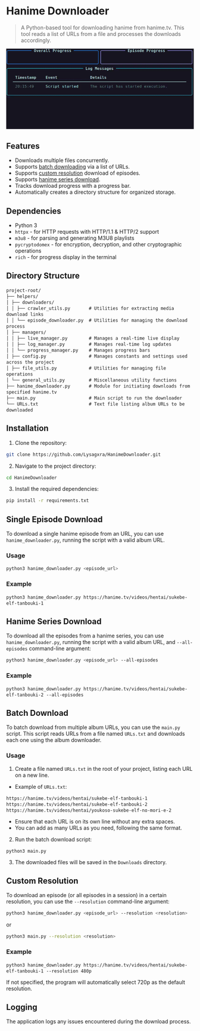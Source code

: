 # Hanime Downloader

> A Python-based tool for downloading hanime from hanime.tv. This tool reads a list of URLs from a file and processes the downloads accordingly.

![Demo](https://github.com/Lysagxra/HanimeDownloader/blob/b461174a58539aefaf4fd305db2d58a0eedbf167/misc/Demo.gif)

## Features

- Downloads multiple files concurrently.
- Supports [batch downloading](https://github.com/Lysagxra/HanimeDownloader/tree/main?tab=readme-ov-file#batch-download) via a list of URLs.
- Supports [custom resolution](https://github.com/Lysagxra/HanimeDownloader/tree/main?tab=readme-ov-file#custom-resolution) download of episodes.
- Supports [hanime series download](https://github.com/Lysagxra/HanimeDownloader/tree/main?tab=readme-ov-file#hanime_series_download).
- Tracks download progress with a progress bar.
- Automatically creates a directory structure for organized storage.

## Dependencies

- Python 3
- `httpx` - for HTTP requests with HTTP/1.1 & HTTP/2 support
- `m3u8` - for parsing and generating M3U8 playlists
- `pycryptodomex` - for encryption, decryption, and other cryptographic operations
- `rich` - for progress display in the terminal

## Directory Structure

```
project-root/
├── helpers/
│ ├── downloaders/
│ │ ├── crawler_utils.py       # Utilities for extracting media download links
│ │ └── episode_downloader.py  # Utilities for managing the download process
│ ├── managers/
│ │ ├── live_manager.py        # Manages a real-time live display
│ │ ├── log_manager.py         # Manages real-time log updates
│ │ └── progress_manager.py    # Manages progress bars
│ ├── config.py                # Manages constants and settings used across the project
│ ├── file_utils.py            # Utilities for managing file operations
│ └── general_utils.py         # Miscellaneous utility functions
├── hanime_downloader.py       # Module for initiating downloads from specified hanime.tv
├── main.py                    # Main script to run the downloader
└── URLs.txt                   # Text file listing album URLs to be downloaded
```

## Installation

1. Clone the repository:

```bash
git clone https://github.com/Lysagxra/HanimeDownloader.git
```

2. Navigate to the project directory:

```bash
cd HanimeDownloader
```

3. Install the required dependencies:

```bash
pip install -r requirements.txt
```

## Single Episode Download

To download a single hanime episode from an URL, you can use `hanime_downloader.py`, running the script with a valid album URL.

### Usage

```bash
python3 hanime_downloader.py <episode_url>
```

### Example

```
python3 hanime_downloader.py https://hanime.tv/videos/hentai/sukebe-elf-tanbouki-1
```

## Hanime Series Download

To download all the episodes from a hanime series, you can use `hanime_downloader.py`, running the script with a valid album URL, and `--all-episodes` command-line argument:

```bash
python3 hanime_downloader.py <episode_url> --all-episodes
```

### Example

```
python3 hanime_downloader.py https://hanime.tv/videos/hentai/sukebe-elf-tanbouki-2 --all-episodes
```

## Batch Download

To batch download from multiple album URLs, you can use the `main.py` script. This script reads URLs from a file named `URLs.txt` and downloads each one using the album downloader.

### Usage

1. Create a file named `URLs.txt` in the root of your project, listing each URL on a new line.

- Example of `URLs.txt`:

```
https://hanime.tv/videos/hentai/sukebe-elf-tanbouki-1
https://hanime.tv/videos/hentai/sukebe-elf-tanbouki-2
https://hanime.tv/videos/hentai/youkoso-sukebe-elf-no-mori-e-2
```

- Ensure that each URL is on its own line without any extra spaces.
- You can add as many URLs as you need, following the same format.

2. Run the batch download script:

```
python3 main.py
```

3. The downloaded files will be saved in the `Downloads` directory.

## Custom Resolution

To download an episode (or all episodes in a session) in a certain resolution, you can use the `--resolution` command-line argument:

```bash
python3 hanime_downloader.py <episode_url> --resolution <resolution>
```

or

```bash
python3 main.py --resolution <resolution>
```

### Example

```
python3 hanime_downloader.py https://hanime.tv/videos/hentai/sukebe-elf-tanbouki-1 --resolution 480p
```

If not specified, the program will automatically select 720p as the default resolution.

## Logging

The application logs any issues encountered during the download process.

